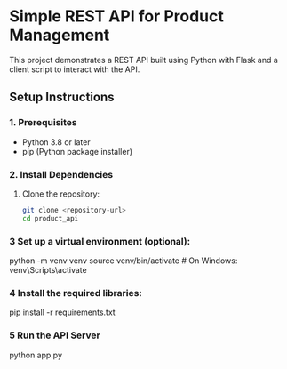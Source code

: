# Simple REST API for Product Management

This project demonstrates a REST API built using Python with Flask and a client script to interact with the API.

## Setup Instructions

### 1. Prerequisites
- Python 3.8 or later
- pip (Python package installer)

### 2. Install Dependencies
1. Clone the repository:
   ```bash
   git clone <repository-url>
   cd product_api
### 3 Set up a virtual environment (optional):
python -m venv venv
source venv/bin/activate  # On Windows: venv\Scripts\activate

### 4 Install the required libraries:
pip install -r requirements.txt

### 5 Run the API Server

python app.py


